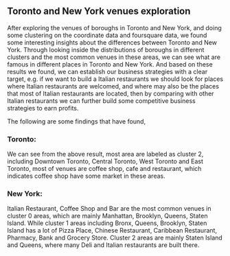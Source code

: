 
## Toronto and New York venues exploration
After exploring the venues of boroughs in Toronto and New York, and doing some clustering on the coordinate data and foursquare data, we found some interesting insights about the differences between Toronto and New York.
Through looking inside the distributions of boroughs in different clusters and the most common venues in these areas, we can see what are famous in different places in Toronto and New York. And based on these results we found, we can establish our business strategies with a clear target, e.g. if we want to build a Italian restaurants we should look for places where Italian restaurants are welcomed, and where may also be the places that most of Italian restaurants are located, then by comparing with other Italian restaurants we can further build some competitive business strategies to earn profits.

The following are some findings that have found,
### Toronto:
We can see from the above result, most area are labeled as cluster 2, including Downtown Toronto, Central Toronto, West Toronto and East Toronto, most of venues are coffee shop, cafe and restaurant, which indicates coffee shop have some market in these areas.

### New York:
Italian Restaurant, Coffee Shop and Bar are the most common venues in cluster 0 areas, which are mainly Manhattan, Brooklyn, Queens, Staten Island.
While cluster 1 areas including Bronx, Queens, Brooklyn, Staten Island has a lot of Pizza Place, Chinese Restaurant, Caribbean Restaurant, Pharmacy, Bank and Grocery Store.
Cluster 2 areas are mainly Staten Island and Queens, where many Deli and Italian restaurants are built there.